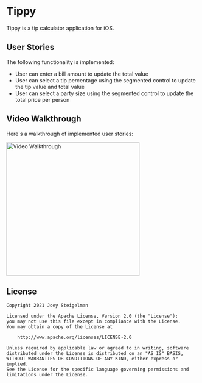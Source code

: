 # Tippy

Tippy is a tip calculator application for iOS.

## User Stories

The following functionality is implemented:

* User can enter a bill amount to update the total value
* User can select a tip percentage using the segmented control to update the tip value and total value
* User can select a party size using the segmented control to update the total price per person

## Video Walkthrough

Here's a walkthrough of implemented user stories:

<img src='http://g.recordit.co/SMq7nVkpPz.gif' width=350 alt='Video Walkthrough' />

## License

    Copyright 2021 Joey Steigelman

    Licensed under the Apache License, Version 2.0 (the "License");
    you may not use this file except in compliance with the License.
    You may obtain a copy of the License at

        http://www.apache.org/licenses/LICENSE-2.0

    Unless required by applicable law or agreed to in writing, software
    distributed under the License is distributed on an "AS IS" BASIS,
    WITHOUT WARRANTIES OR CONDITIONS OF ANY KIND, either express or implied.
    See the License for the specific language governing permissions and
    limitations under the License.
